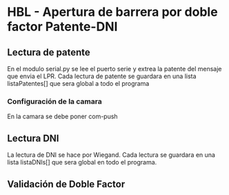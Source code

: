 # HBL - Apertura de barrera por doble factor Patente-DNI

## Lectura de patente
En el modulo serial.py se lee el puerto serie y extrea la patente del mensaje que envia el LPR.
Cada lectura de patente se guardara en una lista listaPatentes[] que sera global a todo el programa

### Configuración de la camara
En la camara se debe poner com-push

## Lectura DNI

La lectura de DNI se hace por Wiegand. Cada lectura se guardara en una lista listaDNIs[] que sera global en todo el programa.

## Validación de Doble Factor
